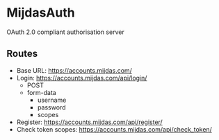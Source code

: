 # MijdasAuth
OAuth 2.0 compliant authorisation server

## Routes
* Base URL: https://accounts.mijdas.com/
* Login: https://accounts.mijdas.com/api/login/
    * POST
    * form-data
        * username
        * password
        * scopes
* Register: https://accounts.mijdas.com/api/register/
* Check token scopes: https://accounts.mijdas.com/api/check_token/
